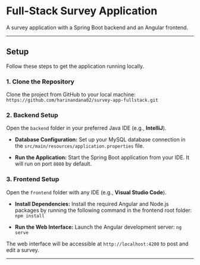 # Full-Stack Survey Application

A survey application with a Spring Boot backend and an Angular frontend.

---

## Setup

Follow these steps to get the application running locally.

### 1. Clone the Repository

Clone the project from GitHub to your local machine:
`https://github.com/harinandana02/survey-app-fullstack.git`

### 2. Backend Setup

Open the `backend` folder in your preferred Java IDE (e.g., **IntelliJ**).

* **Database Configuration:**
    Set up your MySQL database connection in the `src/main/resources/application.properties` file.
    
* **Run the Application:**
    Start the Spring Boot application from your IDE. It will run on port `8080` by default.

### 3. Frontend Setup

Open the `frontend` folder with any IDE (e.g., **Visual Studio Code**).

* **Install Dependencies:**
    Install the required Angular and Node.js packages by running the following command in the frontend root folder:
    `npm install`
    
* **Run the Web Interface:**
    Launch the Angular development server:
    `ng serve`

The web interface will be accessible at `http://localhost:4200` to post and edit a survey.

---

